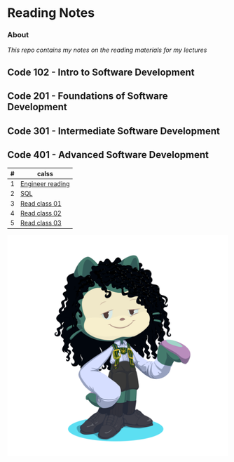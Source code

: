 # Reading Notes 
### **About**


 *This repo contains my notes on the reading materials for my lectures*
 
## Code 102 - Intro to Software Development
## Code 201 - Foundations of Software Development
## Code 301 - Intermediate Software Development
## Code 401 - Advanced Software Development


| #  | calss | 
| -------- | ---------  |
| 1|[Engineer reading](https://github.com/asfantala/reading-notes/blob/main/Engineering_reading/README.md)|
|2|[SQL](https://github.com/asfantala/reading-notes/tree/main/SQL)|
| 3 | [Read class 01](https://github.com/asfantala/reading-notes/tree/main/Read_class01#readme) |
| 4 | [Read class 02](https://github.com/asfantala/reading-notes/blob/main/Read_class02/README.md) |
| 5|[Read class 03](https://github.com/asfantala/reading-notes/tree/main/Read_class03)|

![Screenshot](./assets/octocat-1680463246081.png)
